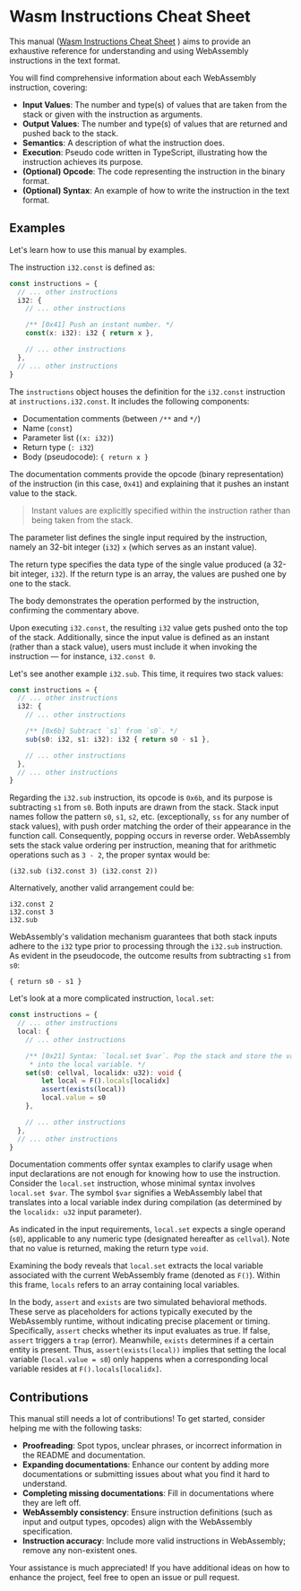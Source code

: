 # Wasm Instructions Cheat Sheet

This manual ([Wasm Instructions Cheat Sheet](./wasm-instructions-cheat-sheet.ts)
) aims to provide an exhaustive reference for understanding and using 
WebAssembly instructions in the text format.

You will find comprehensive information about each WebAssembly instruction,
covering:

- **Input Values**: The number and type(s) of values that are taken from the
  stack or given with the instruction as arguments.
- **Output Values**: The number and type(s) of values that are returned and
  pushed back to the stack.
- **Semantics**: A description of what the instruction does.
- **Execution**: Pseudo code written in TypeScript, illustrating how the
  instruction achieves its purpose.
- **(Optional) Opcode**: The code representing the instruction in the binary
  format.
- **(Optional) Syntax**: An example of how to write the instruction in the text
  format.

## Examples

Let's learn how to use this manual by examples.

The instruction `i32.const` is defined as:

```typescript
const instructions = {
  // ... other instructions
  i32: {
    // ... other instructions

    /** [0x41] Push an instant number. */
    const(x: i32): i32 { return x },

    // ... other instructions
  },
  // ... other instructions
}
```

The `instructions` object houses the definition for the `i32.const` instruction
at `instructions.i32.const`. It includes the following components:

- Documentation comments (between `/**` and `*/`)
- Name (`const`)
- Parameter list (`(x: i32)`)
- Return type (`: i32`)
- Body (pseudocode): `{ return x }`

The documentation comments provide the opcode (binary representation) of the
instruction (in this case, `0x41`) and explaining that it pushes an instant
value to the stack.

> Instant values are explicitly specified within the instruction rather than
> being taken from the stack.

The parameter list defines the single input required by the instruction, namely
an 32-bit integer (`i32`) `x` (which serves as an instant value).

The return type specifies the data type of the single value produced (a 32-bit
integer, `i32`). If the return type is an array, the values are pushed one by
one to the stack.

The body demonstrates the operation performed by the instruction, confirming the
commentary above.

Upon executing `i32.const`, the resulting `i32` value gets pushed onto the top
of the stack. Additionally, since the input value is defined as an instant
(rather than a stack value), users must include it when invoking the instruction
— for instance, `i32.const 0`.



Let's see another example `i32.sub`. This time, it requires two stack values:

```typescript
const instructions = {
  // ... other instructions
  i32: {
    // ... other instructions

    /** [0x6b] Subtract `s1` from `s0`. */
    sub(s0: i32, s1: i32): i32 { return s0 - s1 },

    // ... other instructions
  },
  // ... other instructions
}
```

Regarding the `i32.sub` instruction, its opcode is `0x6b`, and its purpose is
subtracting `s1` from `s0`. Both inputs are drawn from the stack. Stack input
names follow the pattern `s0`, `s1`, `s2`, etc. (exceptionally, `ss` for any
number of stack values), with push order matching the order of their appearance
in the function call. Consequently, popping occurs in reverse order. WebAssembly
sets the stack value ordering per instruction, meaning that for arithmetic
operations such as `3 - 2`, the proper syntax would be:

`(i32.sub (i32.const 3) (i32.const 2))`

Alternatively, another valid arrangement could be:

```
i32.const 2
i32.const 3
i32.sub
```

WebAssembly's validation mechanism guarantees that both stack inputs adhere to
the `i32` type prior to processing through the `i32.sub` instruction. As evident
in the pseudocode, the outcome results from subtracting `s1` from `s0`:

`{ return s0 - s1 }`



Let's look at a more complicated instruction, `local.set`:

```typescript
const instructions = {
  // ... other instructions
  local: {
    // ... other instructions

    /** [0x21] Syntax: `local.set $var`. Pop the stack and store the value
     * into the local variable. */
    set(s0: cellval, localidx: u32): void {
        let local = F().locals[localidx]
        assert(exists(local))
        local.value = s0
    },

    // ... other instructions
  },
  // ... other instructions
}
```

Documentation comments offer syntax examples to clarify usage when input
declarations are not enough for knowing how to use the instruction. Consider the
`local.set` instruction, whose minimal syntax involves `local.set $var`. The
symbol `$var` signifies a WebAssembly label that translates into a local
variable index during compilation (as determined by the `localidx: u32` input
parameter).

As indicated in the input requirements, `local.set` expects a single operand
(`s0`), applicable to any numeric type (designated hereafter as `cellval`). Note
that no value is returned, making the return type `void`.

Examining the body reveals that `local.set` extracts the local variable
associated with the current WebAssembly frame (denoted as `F()`). Within this
frame, `locals` refers to an array containing local variables.

In the body, `assert` and `exists` are two simulated behavioral methods. These
serve as placeholders for actions typically executed by the WebAssembly runtime,
without indicating precise placement or timing. Specifically, `assert` checks
whether its input evaluates as true. If false, `assert` triggers a `trap`
(error). Meanwhile, `exists` determines if a certain entity is present. Thus,
`assert(exists(local))` implies that setting the local variable (`local.value =
s0`) only happens when a corresponding local variable resides at
`F().locals[localidx]`.

## Contributions

This manual still needs a lot of contributions! To get started, consider helping
me with the following tasks:

- **Proofreading**: Spot typos, unclear phrases, or incorrect information in the
  README and documentation.
- **Expanding documentations**: Enhance our content by adding more documentations
  or submitting issues about what you find it hard to understand.
- **Completing missing documentations**: Fill in documentations where they are
  left off.
- **WebAssembly consistency**: Ensure instruction definitions (such as input and
  output types, opcodes) align with the WebAssembly specification.
- **Instruction accuracy**: Include more valid instructions in WebAssembly;
  remove any non-existent ones.

Your assistance is much appreciated! If you have additional ideas on how to
enhance the project, feel free to open an issue or pull request.
